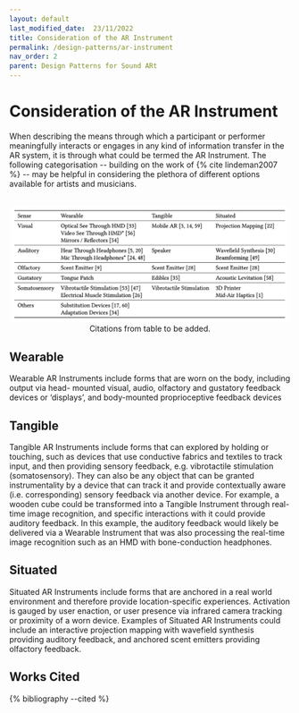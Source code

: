 ```yaml
---
layout: default
last_modified_date:  23/11/2022
title: Consideration of the AR Instrument
permalink: /design-patterns/ar-instrument
nav_order: 2
parent: Design Patterns for Sound ARt
---
```

# Consideration of the AR Instrument
When describing the means through which a participant or performer meaningfully interacts or engages in any kind of information transfer in the AR system, it is through what could be termed the AR Instrument. The following categorisation -- building on the work of {% cite lindeman2007 %} -- may be helpful in considering the plethora of different options available for artists and musicians.

<p align="center">
<br>
<img src="/assets/images/sensorydisplays.png" width="500">
<br>
Citations from table to be added.
</p>

## Wearable
Wearable AR Instruments include forms that are worn on the body, including output via head- mounted visual, audio, olfactory and gustatory feedback devices or ‘displays’, and body-mounted proprioceptive feedback devices

## Tangible
Tangible AR Instruments include forms that can explored by holding or touching, such as devices that use conductive fabrics and textiles to track input, and then providing sensory feedback, e.g. vibrotactile stimulation (somatosensory). They can also be any object that can be granted instrumentality by a device that can track it and provide contextually aware (i.e. corresponding) sensory feedback via another device. For example, a wooden cube could be transformed into a Tangible Instrument through real-time image recognition, and specific interactions with it could provide auditory feedback. In this example, the auditory feedback would likely be delivered via a Wearable Instrument that was also processing the real-time image recognition such as an HMD with bone-conduction headphones.

## Situated
Situated AR Instruments include forms that are anchored in a real world environment and therefore provide location-specific experiences. Activation is gauged by user enaction, or user presence via infrared camera tracking or proximity of a worn device. Examples of Situated AR Instruments could include an interactive projection mapping with wavefield synthesis providing auditory feedback, and anchored scent emitters providing olfactory feedback.

## Works Cited
{% bibliography --cited %}